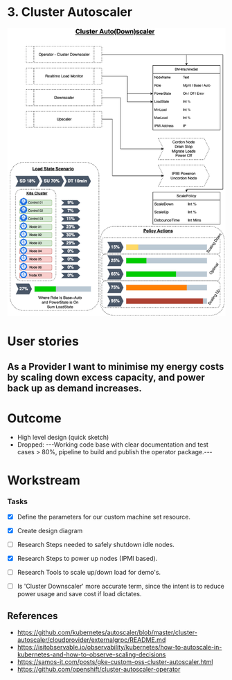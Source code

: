 # 3. Cluster Autoscaler

![Akash-Cluster-Autoscaler.png](Akash-Cluster-Autoscaler.png)

# User stories

## As a Provider I want to minimise my energy costs by scaling down excess capacity, and power back up as demand increases.

# Outcome

- High level design (quick sketch)
- Dropped: ---Working code base with clear documentation and test cases > 80%, pipeline to build and publish the operator package.---

# Workstream

### Tasks

- [x] Define the parameters for our custom machine set resource.
- [x] Create design diagram 
- [ ] Research Steps needed to safely shutdown idle nodes.
- [x] Research Steps to power up nodes (IPMI based).
- [ ] Research Tools to scale up/down load for demo's.
- [ ] Is 'Cluster Downscaler' more accurate term, since the intent is to reduce power usage and save cost if load dictates. 


## References

- https://github.com/kubernetes/autoscaler/blob/master/cluster-autoscaler/cloudprovider/externalgrpc/README.md
- https://isitobservable.io/observability/kubernetes/how-to-autoscale-in-kubernetes-and-how-to-observe-scaling-decisions
- https://samos-it.com/posts/gke-custom-oss-cluster-autoscaler.html
- https://github.com/openshift/cluster-autoscaler-operator

